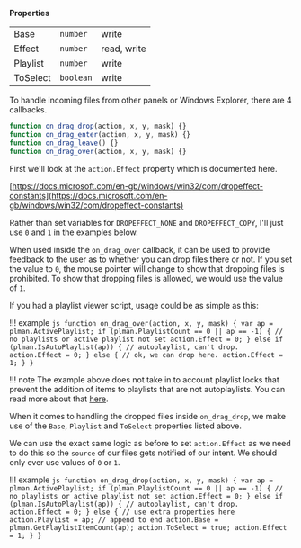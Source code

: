 **Properties**

||||
|---|---|---|
|Base|`number`|write|
|Effect|`number`|read, write|
|Playlist|`number`|write|
|ToSelect|`boolean`|write|

To handle incoming files from other panels or Windows Explorer, there are 4 callbacks.

```js
function on_drag_drop(action, x, y, mask) {}
function on_drag_enter(action, x, y, mask) {}
function on_drag_leave() {}
function on_drag_over(action, x, y, mask) {}
```

First we'll look at the `action.Effect` property which is documented here.

[https://docs.microsoft.com/en-gb/windows/win32/com/dropeffect-constants](https://docs.microsoft.com/en-gb/windows/win32/com/dropeffect-constants)

Rather than set variables for `DROPEFFECT_NONE` and `DROPEFFECT_COPY`, I'll just use `0` and `1` in the examples below.

When used inside the `on_drag_over` callback, it can be used to provide feedback to the user as to whether you can drop files there or not. If you set the value to `0`, the mouse pointer will change to show that dropping files is prohibited. To show that dropping files is allowed, we would use the value of `1`.

If you had a playlist viewer script, usage could be as simple as this:

!!! example
	```js
	function on_drag_over(action, x, y, mask) {
		var ap = plman.ActivePlaylist;
		if (plman.PlaylistCount == 0 || ap == -1) {
			// no playlists or active playlist not set
			action.Effect = 0;
		} else if (plman.IsAutoPlaylist(ap)) {
			// autoplaylist, can't drop.
			action.Effect = 0;
		} else {
			// ok, we can drop here.
			action.Effect = 1;
		}
	}
	```

!!! note
	The example above does not take in to account playlist locks that prevent the
	addition of items to playlists that are not autoplaylists. You can read more about
	that [here](../namespaces/plman.md#plmangetplaylistlockfiltermaskplaylistindex).

When it comes to handling the dropped files inside `on_drag_drop`, we make use of the `Base`, `Playlist` and `ToSelect` properties listed above.

We can use the exact same logic as before to set `action.Effect` as we need to do this so the `source` of our files gets notified of our intent. We should only ever use values of `0` or `1`.

!!! example
	```js
	function on_drag_drop(action, x, y, mask) {
		var ap = plman.ActivePlaylist;
		if (plman.PlaylistCount == 0 || ap == -1) {
			// no playlists or active playlist not set
			action.Effect = 0;
		} else if (plman.IsAutoPlaylist(ap)) {
			// autoplaylist, can't drop.
			action.Effect = 0;
		} else {
			// use extra properties here
			action.Playlist = ap;
			// append to end
			action.Base = plman.GetPlaylistItemCount(ap);
			action.ToSelect = true;
			action.Effect = 1;
		}
	}
	```
